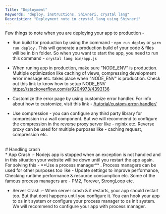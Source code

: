 ```yaml
---
Title: "Deployment"
Keywords: "deploy, instructions, Shivneri, crystal lang"
Description: "Deployment note in crystal lang using Shivneri"
---
```


Few things to note when you are deploying your app to production - 

* Run build for production by using the command - `npm run deploy` or `yarn run deploy` . This will generate a production build of your code & files will be in bin folder. So when you want to start the app, you need to run this command - `crystal lang bin/app.js` 

* When runing app in production, make sure "NODE&#95;ENV" is production. Multiple optimization like caching of views, compressing development error message etc. takes place when "NODE&#95;ENV" is production. Check out this link to know how to setup NODE&#95;ENV <a href="https://stackoverflow.com/a/9204973/4393136">https://stackoverflow.com/a/9204973/4393136</a>

* Customize the error page by using customize error handler. For info about how to customize, visit this link - [/tutorial/custom-error-handler/](/tutorial/custom-error-handler/)

* Use compression - you can configure any third party library for compression in a wall component. But we will recommend to configure the compression in the reverse proxy server like - nginix etc. Reverse proxy can be used for multiple purposes like - caching request, compression etc.

<br>
# Handling crash 
<br>
* App Crash :-  Nodejs app is stopped when an exception is not handled and in this situation your website will be down until you restart the app again. For solving this - **Use a process manager** . Process managers can be used for other purposes too like - Update settings to improve performance, Checking runtime performance & resource consumption etc. Some of the famous process managers are - PM2, Forever, StrongLoop etc.

* Server Crash :- When server crash & it restarts, your app should restart too. But that dont happens until you configure it. You can hook your app to os init system or configure your process manager to os init system. We will recommend to configure your app with process manager.


